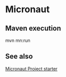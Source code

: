 # Micronaut

## Maven execution

mvn mn:run

## See also

[Micronaut Project starter](https://micronaut.io/launch/)
